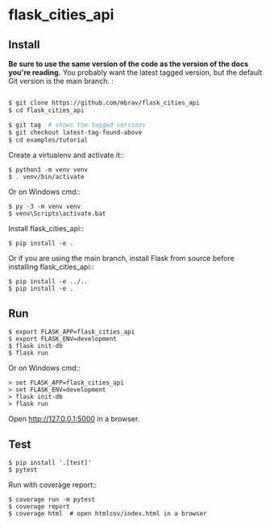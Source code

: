 # flask_cities_api

## Install

**Be sure to use the same version of the code as the version of the docs
you're reading.** You probably want the latest tagged version, but the
default Git version is the main branch. :

```bash

$ git clone https://github.com/mbrav/flask_cities_api
$ cd flask_cities_api

$ git tag  # shows the tagged versions
$ git checkout latest-tag-found-above
$ cd examples/tutorial
```

Create a virtualenv and activate it::

    $ python3 -m venv venv
    $ . venv/bin/activate

Or on Windows cmd::

    $ py -3 -m venv venv
    $ venv\Scripts\activate.bat

Install flask_cities_api::

    $ pip install -e .

Or if you are using the main branch, install Flask from source before
installing flask_cities_api::

    $ pip install -e ../..
    $ pip install -e .

## Run

    $ export FLASK_APP=flask_cities_api
    $ export FLASK_ENV=development
    $ flask init-db
    $ flask run

Or on Windows cmd::

    > set FLASK_APP=flask_cities_api
    > set FLASK_ENV=development
    > flask init-db
    > flask run

Open http://127.0.0.1:5000 in a browser.

## Test

    $ pip install '.[test]'
    $ pytest

Run with coverage report::

    $ coverage run -m pytest
    $ coverage report
    $ coverage html  # open htmlcov/index.html in a browser
